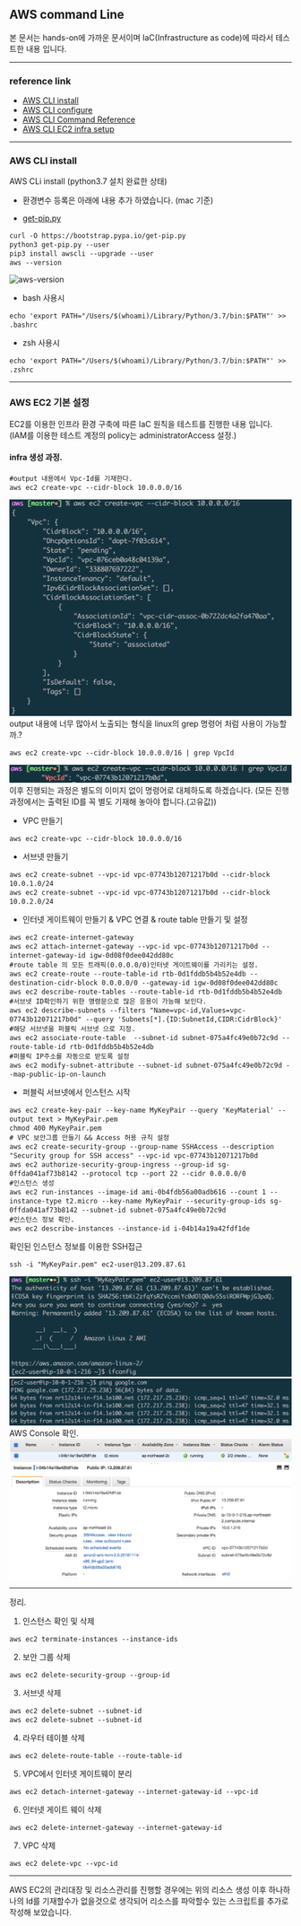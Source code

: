 ## AWS command Line
본 문서는 hands-on에 가까운 문서이며 IaC(Infrastructure as code)에 따라서 테스트한 내용 입니다.

---
### reference link
- [AWS CLI install](https://docs.aws.amazon.com/ko_kr/cli/latest/userguide/cli-install-macos.html#awscli-install-osx-path)
- [AWS CLI configure](https://docs.aws.amazon.com/ko_kr/cli/latest/userguide/cli-chap-getting-started.html#cli-quick-configuration)
- [AWS CLI Command Reference](https://docs.aws.amazon.com/cli/latest/reference/ec2/index.html#cli-aws-ec2)
- [AWS CLI EC2 infra setup](https://docs.aws.amazon.com/ko_kr/vpc/latest/userguide/vpc-subnets-commands-example.html)

---
### AWS CLI install
AWS CLi install (python3.7 설치 완료한 상태)
* 환경변수 등록은 아래에 내용 추가 하였습니다. (mac 기준)
- [get-pip.py](get-pip.py)
```
curl -O https://bootstrap.pypa.io/get-pip.py
python3 get-pip.py --user
pip3 install awscli --upgrade --user
aws --version
```
![aws-version](images/aws-version.png)
* bash 사용시
```
echo 'export PATH="/Users/$(whoami)/Library/Python/3.7/bin:$PATH"' >> .bashrc
```
* zsh 사용시
```
echo 'export PATH="/Users/$(whoami)/Library/Python/3.7/bin:$PATH"' >> .zshrc
```

---
### AWS EC2 기본 설정
EC2를 이용한 인프라 환경 구축에 따른 IaC 원칙을 테스트를 진행한 내용 입니다. (IAM를 이용한 테스트 계정의 policy는 administratorAccess 설정.)

#### infra 생성 과정.
```
#output 내용에서 Vpc-Id를 기재한다.
aws ec2 create-vpc --cidr-block 10.0.0.0/16
```
![awscli-create-vpc](images/awscli-create-vpc.png)
output 내용에 너무 많아서 노출되는 형식을 linux의 grep 명령어 처럼 사용이 가능할까.?
```
aws ec2 create-vpc --cidr-block 10.0.0.0/16 | grep VpcId
```
![awscli-create-vpc-grep](images/awscli-create-vpc-grep.png)
이후 진행되는 과정은 별도의 이미지 없이 명령어로 대체하도록 하겠습니다.  (모든 진행 과정에서는 출력된 ID를 꼭 별도 기재해 놓아야 합니다.(고유값))

* VPC 만들기
```
aws ec2 create-vpc --cidr-block 10.0.0.0/16
```
* 서브넷 만들기
```
aws ec2 create-subnet --vpc-id vpc-07743b12071217b0d --cidr-block 10.0.1.0/24
aws ec2 create-subnet --vpc-id vpc-07743b12071217b0d --cidr-block 10.0.2.0/24
```
* 인터넷 게이트웨이 만들기 & VPC 연결 & route table 만들기 및 설정
```
aws ec2 create-internet-gateway
aws ec2 attach-internet-gateway --vpc-id vpc-07743b12071217b0d --internet-gateway-id igw-0d08f0dee042dd80c
#route table 의 모든 트래픽(0.0.0.0/0)인터넷 게이트웨이를 가리키는 설정.
aws ec2 create-route --route-table-id rtb-0d1fddb5b4b52e4db --destination-cidr-block 0.0.0.0/0 --gateway-id igw-0d08f0dee042dd80c
aws ec2 describe-route-tables --route-table-id rtb-0d1fddb5b4b52e4db
#서브넷 ID확인하기 위한 명령문으로 많은 응용이 가능해 보인다.
aws ec2 describe-subnets --filters "Name=vpc-id,Values=vpc-07743b12071217b0d" --query 'Subnets[*].{ID:SubnetId,CIDR:CidrBlock}'
#해당 서브넷을 퍼블릭 서브넷 으로 지정.
aws ec2 associate-route-table  --subnet-id subnet-075a4fc49e0b72c9d --route-table-id rtb-0d1fddb5b4b52e4db
#퍼블릭 IP주소를 자동으로 받도록 설정
aws ec2 modify-subnet-attribute --subnet-id subnet-075a4fc49e0b72c9d --map-public-ip-on-launch
```
* 퍼블릭 서브넷에서 인스턴스 시작

```
aws ec2 create-key-pair --key-name MyKeyPair --query 'KeyMaterial' --output text > MyKeyPair.pem
chmod 400 MyKeyPair.pem
# VPC 보안그룹 만들기 && Access 허용 규칙 설정
aws ec2 create-security-group --group-name SSHAccess --description "Security group for SSH access" --vpc-id vpc-07743b12071217b0d
aws ec2 authorize-security-group-ingress --group-id sg-0ffda041af73b8142 --protocol tcp --port 22 --cidr 0.0.0.0/0
#인스턴스 생성
aws ec2 run-instances --image-id ami-0b4fdb56a00adb616 --count 1 --instance-type t2.micro --key-name MyKeyPair --security-group-ids sg-0ffda041af73b8142 --subnet-id subnet-075a4fc49e0b72c9d
#인스턴스 정보 확인.
aws ec2 describe-instances --instance-id i-04b14a19a42fdf1de
```
확인된 인스턴스 정보를 이용한 SSH접근
```
ssh -i "MyKeyPair.pem" ec2-user@13.209.87.61
```
![awscli-ssh](images/awscli-ssh.png)
![awscli-ssh-ping](images/awscli-ssh-ping.png)
AWS Console 확인.
![awsconsole-status](images/awsconsole.png)

---

정리.
1. 인스턴스 확인 및 삭제
```
aws ec2 terminate-instances --instance-ids
```
2. 보안 그룹 삭제
```
aws ec2 delete-security-group --group-id
```
3. 서브넷 삭제
```
aws ec2 delete-subnet --subnet-id
aws ec2 delete-subnet --subnet-id
```
4. 라우터 테이블 삭제
```
aws ec2 delete-route-table --route-table-id
```
5. VPC에서 인터넷 게이트웨이 분리
```
aws ec2 detach-internet-gateway --internet-gateway-id --vpc-id
```
6. 인터넷 게이트 웨이 삭제
```
aws ec2 delete-internet-gateway --internet-gateway-id
```
7. VPC 삭제
```
aws ec2 delete-vpc --vpc-id
```

---

AWS EC2의 관리대장 및 리소스관리를 진행할 경우에는 위의 리소스 생성 이후 하나하나의 Id를 기재할수가 없을것으로 생각되어 리소스를 파악할수 있는 스크립트를 추가로 작성해 보았습니다.